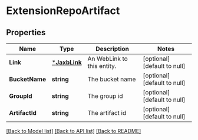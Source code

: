# ExtensionRepoArtifact

## Properties
Name | Type | Description | Notes
------------ | ------------- | ------------- | -------------
**Link** | [***JaxbLink**](JaxbLink.md) | An WebLink to this entity. | [optional] [default to null]
**BucketName** | **string** | The bucket name | [optional] [default to null]
**GroupId** | **string** | The group id | [optional] [default to null]
**ArtifactId** | **string** | The artifact id | [optional] [default to null]

[[Back to Model list]](../README.md#documentation-for-models) [[Back to API list]](../README.md#documentation-for-api-endpoints) [[Back to README]](../README.md)


